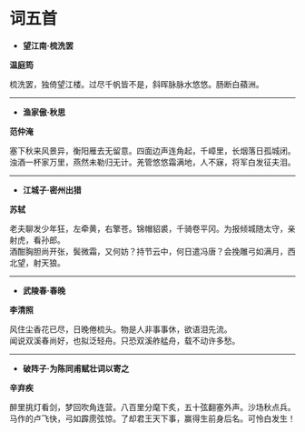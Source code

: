 # 词五首

- **望江南·梳洗罢**

**温庭筠**

梳洗罢，独倚望江楼。过尽千帆皆不是，斜晖脉脉水悠悠。肠断白蘋洲。

---

- **渔家傲·秋思**

**范仲淹**

塞下秋来风景异，衡阳雁去无留意。四面边声连角起，千嶂里，长烟落日孤城闭。  
浊酒一杯家万里，燕然未勒归无计。羌管悠悠霜满地，人不寐，将军白发征夫泪。  

---

- **江城子·密州出猎**

**苏轼**

老夫聊发少年狂，左牵黄，右擎苍。锦帽貂裘，千骑卷平冈。为报倾城随太守，亲射虎，看孙郎。  
酒酣胸胆尚开张，鬓微霜，又何妨？持节云中，何日遣冯唐？会挽雕弓如满月，西北望，射天狼。  

---

- **武陵春·春晚**

**李清照**

风住尘香花已尽，日晚倦梳头。物是人非事事休，欲语泪先流。  
闻说双溪春尚好，也拟泛轻舟。只恐双溪舴艋舟，载不动许多愁。  

---

- **破阵子·为陈同甫赋壮词以寄之**

**辛弃疾**

醉里挑灯看剑，梦回吹角连营。八百里分麾下炙，五十弦翻塞外声。沙场秋点兵。  
马作的卢飞快，弓如霹雳弦惊。了却君王天下事，赢得生前身后名。可怜白发生！  

